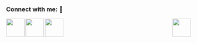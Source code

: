 ### Connect with me: 👋
<a href="https://www.linkedin.com/in/pedro-paulo-moreno-camargo-93945a177?lipi=urn%3Ali%3Apage%3Ad_flagship3_profile_view_base_contact_details%3B46mJblmxTy6S7qZ3ydNs4Q%3D%3D" target="blank"><img align="left" src="https://cdn-icons-png.flaticon.com/512/3536/3536505.png" height="50"/></a>
<a href="https://www.instagram.com/pedro_camargo95/" target="blank"><img align="left" src="https://cdn-icons-png.flaticon.com/512/2111/2111463.png" height="50" /></a>
<a href="https://www.instagram.com/pedro_camargo95/" target="blank"><img align="left" src="https://cdn-icons-png.flaticon.com/512/2111/2111463.png" height="50" /></a>
<img align="right" src="https://media1.giphy.com/media/qgQUggAC3Pfv687qPC/giphy.gif" height="50" />
<!--
**PedroPauloMorenoCamargo/PedroPauloMorenoCamargo** is a ✨ _special_ ✨ repository because its `README.md` (this file) appears on your GitHub profile.

Here are some ideas to get you started:

- 🔭 I’m currently working on ...
- 🌱 I’m currently learning ...
- 👯 I’m looking to collaborate on ...
- 🤔 I’m looking for help with ...
- 💬 Ask me about ...
- 📫 How to reach me: ...
- 😄 Pronouns: ...
- ⚡ Fun fact: ...
-->
